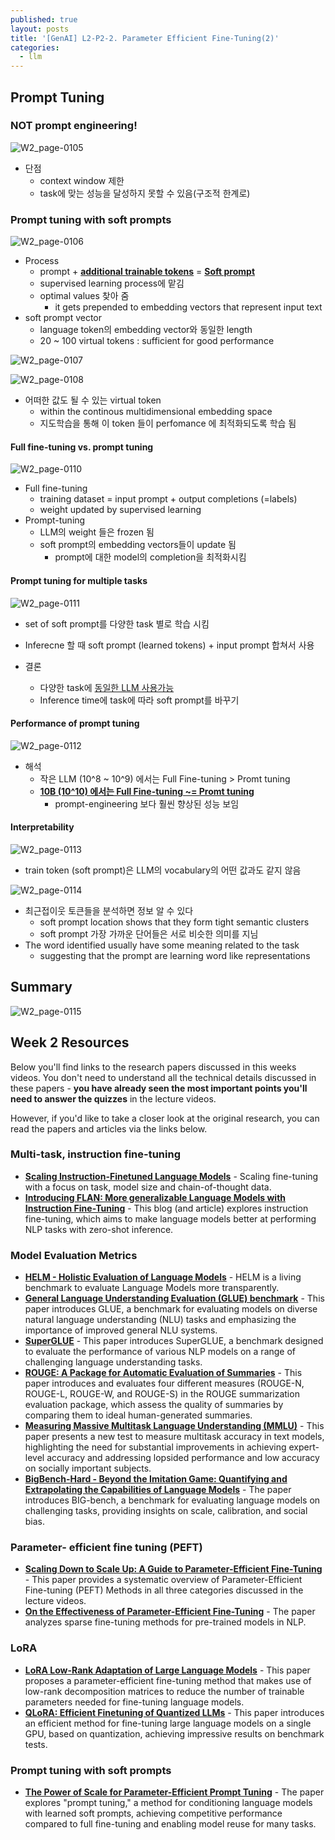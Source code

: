 ```yaml
---
published: true
layout: posts
title: '[GenAI] L2-P2-2. Parameter Efficient Fine-Tuning(2)'
categories: 
  - llm
---
```




## Prompt Tuning

### NOT prompt engineering!

![W2_page-0105](../../assets/img/2023-08-10-lesson-2-4/W2_page-0105.jpg)

- 단점
	- context window 제한
	- task에 맞는 성능을 달성하지 못할 수 있음(구조적 한계로)



### Prompt tuning with soft prompts

![W2_page-0106](../../assets/img/2023-08-10-lesson-2-4/W2_page-0106.jpg)

- Process
	- prompt + **<u>additional trainable tokens</u>** = **<u>Soft prompt</u>**
	- supervised learning process에 맡김
	- optimal values 찾아 줌
		- it gets prepended to embedding vectors that represent input text
- soft prompt vector
	- language token의 embedding vector와 동일한 length
	- 20 ~ 100 virtual tokens : sufficient for good performance

![W2_page-0107](../../assets/img/2023-08-10-lesson-2-4/W2_page-0107.jpg)

![W2_page-0108](../../assets/img/2023-08-10-lesson-2-4/W2_page-0108.jpg)

- 어떠한 값도 될 수 있는 virtual token
	- within the continous multidimensional embedding space
	- 지도학습을 통해 이 token 들이 perfomance 에 최적화되도록 학습 됨



#### Full fine-tuning vs. prompt tuning

![W2_page-0110](../../assets/img/2023-08-10-lesson-2-4/W2_page-0110.jpg)

- Full fine-tuning
	- training dataset =  input prompt + output completions (=labels)
	- weight updated by supervised learning
- Prompt-tuning
	- LLM의 weight 들은 frozen 됨
	- soft prompt의 embedding vectors들이 update 됨
		- prompt에 대한 model의 completion을 최적화시킴 

#### Prompt tuning for multiple tasks

![W2_page-0111](../../assets/img/2023-08-10-lesson-2-4/W2_page-0111.jpg)

- set of soft prompt를 다양한 task 별로 학습 시킴
- Inferecne 할 때 soft prompt (learned tokens) + input prompt 합쳐서 사용

- 결론
	- 다양한 task에 <u>동일한 LLM 사용가능</u>
	- Inference time에 task에 따라 soft prompt를 바꾸기

#### Performance of prompt tuning

![W2_page-0112](../../assets/img/2023-08-10-lesson-2-4/W2_page-0112.jpg)

- 해석
	- 작은 LLM (10^8 ~ 10^9) 에서는 Full Fine-tuning > Promt tuning
	- **<u>10B (10^10) 에서는 Full Fine-tuning ~= Promt tunin</u>g**
		- prompt-engineering 보다 훨씬 향상된 성능 보임

#### Interpretability

![W2_page-0113](../../assets/img/2023-08-10-lesson-2-4/W2_page-0113.jpg)

- train token (soft prompt)은 LLM의 vocabulary의 어떤 값과도 같지 않음

![W2_page-0114](../../assets/img/2023-08-10-lesson-2-4/W2_page-0114.jpg)

- 최근접이웃 토큰들을 분석하면 정보 알 수 있다
	- soft prompt location shows that they form tight semantic clusters
	- soft prompt 가장 가까운 단어들은 서로 비슷한 의미를 지님
- The word identified usually have some meaning related to the task
	- suggesting that the prompt are learning word like representations

## Summary

![W2_page-0115](../../assets/img/2023-08-10-lesson-2-4/W2_page-0115.jpg)



## Week 2 Resources

Below you'll find links to the research papers discussed in this weeks videos. You don't need to understand all the technical details discussed in these papers - **you have already seen the most important points you'll need to answer the quizzes** in the lecture videos. 

However, if you'd like to take a closer look at the original research, you can read the papers and articles via the links below. 



### **Multi-task, instruction fine-tuning**

- [**Scaling Instruction-Finetuned Language Models**](https://arxiv.org/pdf/2210.11416.pdf) - Scaling fine-tuning with a focus on task, model size and chain-of-thought data.
- [**Introducing FLAN: More generalizable Language Models with Instruction Fine-Tuning**](https://ai.googleblog.com/2021/10/introducing-flan-more-generalizable.html) - This blog (and article) explores instruction fine-tuning, which aims to make language models better at performing NLP tasks with zero-shot inference.

### **Model Evaluation Metrics**

- [**HELM - Holistic Evaluation of Language Models**](https://crfm.stanford.edu/helm/latest/) - HELM is a living benchmark to evaluate Language Models more transparently. 
- [**General Language Understanding Evaluation (GLUE) benchmark**](https://openreview.net/pdf?id=rJ4km2R5t7) - This paper introduces GLUE, a benchmark for evaluating models on diverse natural language understanding (NLU) tasks and emphasizing the importance of improved general NLU systems.
- [**SuperGLUE**](https://super.gluebenchmark.com/) - This paper introduces SuperGLUE, a benchmark designed to evaluate the performance of various NLP models on a range of challenging language understanding tasks.
- [**ROUGE: A Package for Automatic Evaluation of Summaries**](https://aclanthology.org/W04-1013.pdf) - This paper introduces and evaluates four different measures (ROUGE-N, ROUGE-L, ROUGE-W, and ROUGE-S) in the ROUGE summarization evaluation package, which assess the quality of summaries by comparing them to ideal human-generated summaries.
- [**Measuring Massive Multitask Language Understanding (MMLU)**](https://arxiv.org/pdf/2009.03300.pdf) - This paper presents a new test to measure multitask accuracy in text models, highlighting the need for substantial improvements in achieving expert-level accuracy and addressing lopsided performance and low accuracy on socially important subjects.
- [**BigBench-Hard - Beyond the Imitation Game: Quantifying and Extrapolating the Capabilities of Language Models**](https://arxiv.org/pdf/2206.04615.pdf) - The paper introduces BIG-bench, a benchmark for evaluating language models on challenging tasks, providing insights on scale, calibration, and social bias.

### **Parameter- efficient fine tuning (PEFT)**

- [**Scaling Down to Scale Up: A Guide to Parameter-Efficient Fine-Tuning**](https://arxiv.org/pdf/2303.15647.pdf) - This paper provides a systematic overview of Parameter-Efficient Fine-tuning (PEFT) Methods in all three categories discussed in the lecture videos.
- [**On the Effectiveness of Parameter-Efficient Fine-Tuning**](https://arxiv.org/pdf/2211.15583.pdf) - The paper analyzes sparse fine-tuning methods for pre-trained models in NLP.

### **LoRA**

- [**LoRA Low-Rank Adaptation of Large Language Models**](https://arxiv.org/pdf/2106.09685.pdf) -  This paper proposes a parameter-efficient fine-tuning method that makes use of low-rank decomposition matrices to reduce the number of trainable parameters needed for fine-tuning language models.
- [**QLoRA: Efficient Finetuning of Quantized LLMs**](https://arxiv.org/pdf/2305.14314.pdf) - This paper introduces an efficient method for fine-tuning large language models on a single GPU, based on quantization, achieving impressive results on benchmark tests.

### **Prompt tuning with soft prompts**

- [**The Power of Scale for Parameter-Efficient Prompt Tuning**](https://arxiv.org/pdf/2104.08691.pdf) - The paper explores "prompt tuning," a method for conditioning language models with learned soft prompts, achieving competitive performance compared to full fine-tuning and enabling model reuse for many tasks.